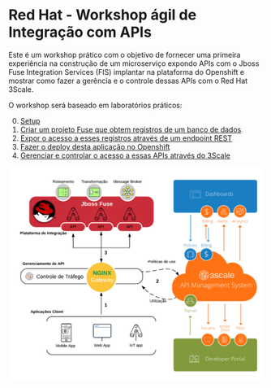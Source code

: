 # Red Hat - Workshop ágil de Integração com APIs 

Este é um workshop prático com o objetivo de fornecer uma primeira experiência na construção de um microserviço expondo APIs com o Jboss Fuse Integration Services (FIS) implantar na plataforma do Openshift e mostrar como fazer a gerência e o controle dessas APIs com o Red Hat 3Scale.

O workshop será baseado em laboratórios práticos:

0. [Setup](./lab00/README.md)
1. [Criar um projeto Fuse que obtem registros de um banco de dados](./lab01/README.md)
2. [Expor o acesso a esses registros através de um endpoint REST](./lab02/README.md)
3. [Fazer o deploy desta aplicação no Openshift](./lab03/README.md)
4. [Gerenciar e controlar o acesso a essas APIs através do 3Scale](./lab04/README.md) 

![Overview](./img/01-overview.png)
